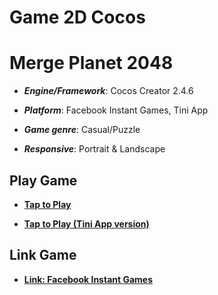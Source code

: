 # Game 2D Cocos

# Merge Planet 2048

- **_Engine/Framework_**: Cocos Creator 2.4.6

- **_Platform_**: Facebook Instant Games, Tini App

- **_Game genre_**: Casual/Puzzle

- **_Responsive_**: Portrait & Landscape

## Play Game

- [**Tap to Play**](https://kidcry0x.github.io/Merge-Planet-2048/Merge_Planet_Web/)

- [**Tap to Play (Tini App version)**](https://kidcry0x.github.io/Merge-Planet-2048/Merge_Planet_TiniApp/)

## Link Game

- [**Link: Facebook Instant Games**](https://www.facebook.com/gaming/play/540502040387935/)
